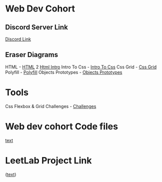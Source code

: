 # Web Dev Cohort

## Discord Server Link

[Discord Link](https://discord.com/invite/JHYzvgDmhX)

## Eraser Diagrams

HTML - [HTML](https://app.eraser.io/workspace/iZgXlFx51QbosAoxqrUQ) 2 [Html Intro](https://app.eraser.io/workspace/aqaTC9ma4qmZ9CDuSriU)
Intro To Css - [Intro To Css](https://app.eraser.io/workspace/aqaTC9ma4qmZ9CDuSriU)
Css Grid - [Css Grid](https://app.eraser.io/workspace/pjz1SKuhQJ43kxOr63Hr)
Polyfill - [Polyfill](https://app.eraser.io/workspace/fvOzneJ3s0olaYoetMru)
Objects Prototypes - [Objects Prototypes](https://app.eraser.io/workspace/MSKrHtmZxpvUgZqn5qGq)

# Tools

Css Flexbox & Grid Challenges -  [Challenges](https://tools.chaicode.com/)

# Web dev cohort Code files
 [text](https://github.com/piyushgarg-dev/cohort-1.0-code-files)


 # LeetLab Project Link

 ([text](https://github.com/Aestheticsuraj234/leetlab))